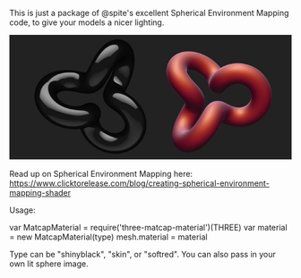 This is just a package of @spite's excellent Spherical Environment Mapping code, to give your models a nicer lighting.

![Example](https://raw.githubusercontent.com/msfeldstein/three-matcap-material/master/assets/example.jpg)

Read up on Spherical Environment Mapping here: https://www.clicktorelease.com/blog/creating-spherical-environment-mapping-shader

Usage:

var MatcapMaterial = require('three-matcap-material')(THREE)
var material = new MatcapMaterial(type)
mesh.material = material

Type can be "shinyblack", "skin", or "softred".  You can also pass in your own lit sphere image.